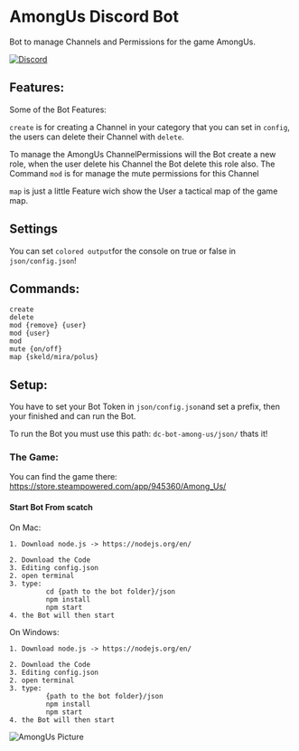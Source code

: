 # AmongUs Discord Bot
Bot to manage Channels and Permissions for the game AmongUs.

[![Discord](https://img.shields.io/discord/690934524955197471?label=Discord&logo=discord)](https://discord.gg/MFhh5XEM2b)

## Features:
Some of the Bot Features:

`create` is for creating a Channel in your category that you can set in `config`, the users can delete their Channel with
`delete`.

To manage the AmongUs ChannelPermissions will the Bot create a new role, when the user delete his Channel the Bot delete this role also.
The Command `mod` is for manage the mute permissions for this Channel

`map` is just a little Feature wich show the User a tactical map of the game map.

## Settings
You can set `colored output`for the console on true or false in 
`json/config.json`!

## Commands:
```
create
delete
mod {remove} {user}
mod {user}
mod
mute {on/off}
map {skeld/mira/polus}
```

## Setup:
You have to set your Bot Token in `json/config.json`and set a prefix, then your finished and can run the Bot.

To run the Bot you must use this path: `dc-bot-among-us/json/`
thats it!

### The Game:
You can find the game there:
https://store.steampowered.com/app/945360/Among_Us/

#### Start Bot From scatch
On Mac:
```
1. Download node.js -> https://nodejs.org/en/

2. Download the Code
3. Editing config.json
2. open terminal
3. type: 
         cd {path to the bot folder}/json
         npm install
         npm start
4. the Bot will then start
```
On Windows:
```
1. Download node.js -> https://nodejs.org/en/

2. Download the Code
3. Editing config.json
2. open terminal
3. type: 
         {path to the bot folder}/json
         npm install
         npm start
4. the Bot will then start
```

![AmongUs Picture](https://is3-ssl.mzstatic.com/image/thumb/Purple114/v4/8a/8b/ee/8a8bee6e-aa0b-0b51-a743-b1b074835f96/source/256x256bb.jpg)
